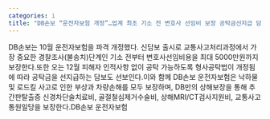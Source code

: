 ```yaml
---
categories: i
title: "DB손보 “운전자보험 개정”…업계 최초 기소 전 변호사 선임비 보장 공탁금선지급 담보 신설"
---
```

DB손보는 10월 운전자보험을 파격 개정했다. 신담보 출시로 교통사고처리과정에서 가장 중요한 경찰조사(불송치)단계인 기소 전부터 변호사선임비용을 최대 5000만원까지 보장한다.또한 오는 12월 피해자 인적사항 없이 공탁 가능하도록 형사공탁법이 개정됨에 따라 공탁금을 선지급하는 담보도 선보인다.이와 함께 DB손보 운전자보험은 낙하물 및 로드킬 사고로 인한 부상과 차량손해를 모두 보장하며, DB만의 상해보장을 통해 추간판탈출증 신경차단술치료비, 골절철심제거수술비, 상해MRI/CT검사지원비, 교통사고통원일당을 보장한다.DB손보 운전자보험